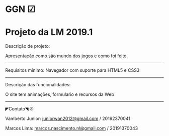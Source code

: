 # GGN ☑

# Projeto da LM 2019.1


Descrição de projeto:

Apresentação como são mundo dos jogos e como foi feito.

-------------------------------------------------------------------------------------------------------------------------------------

Requisitos mínimo:
Navegador com suporte para HTML5 e CSS3

-------------------------------------------------------------------------------------------------------------------------------------

Descrição das funcionalidades:

O site tem animações, formulario e recursos da Web

-------------------------------------------------------------------------------------------------------------------------------------

◤Contato◥ ✆

Vamberto Junior: juniorwan2012@gmail.com / 20192370041

Marcos Lima: marcos.nascimento.nl@gmail.com / 20191370043
